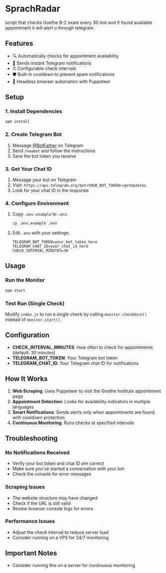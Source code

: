 # SprachRadar
script that checks Goethe B-2 exam every 30 min and if found available appointment it will alert u through telegram.

## Features

- 🔍 Automatically checks for appointment availability
- 📱 Sends instant Telegram notifications
- ⏰ Configurable check intervals
- 🛡️ Built-in cooldown to prevent spam notifications
- 🤖 Headless browser automation with Puppeteer


## Setup

### 1. Install Dependencies

```bash
npm install
```

### 2. Create Telegram Bot

1. Message [@BotFather](https://t.me/botfather) on Telegram
2. Send `/newbot` and follow the instructions
3. Save the bot token you receive

### 3. Get Your Chat ID

1. Message your bot on Telegram
2. Visit: `https://api.telegram.org/bot<YOUR_BOT_TOKEN>/getUpdates`
3. Look for your chat ID in the response

### 4. Configure Environment

1. Copy `.env.example` to `.env`:
   ```bash
   cp .env.example .env
   ```

2. Edit `.env` with your settings:
   ```
   TELEGRAM_BOT_TOKEN=your_bot_token_here
   TELEGRAM_CHAT_ID=your_chat_id_here
   CHECK_INTERVAL_MINUTES=30
   ```

## Usage

### Run the Monitor

```bash
npm start
```

### Test Run (Single Check)

Modify `index.js` to run a single check by calling `monitor.checkOnce()` instead of `monitor.start()`.

## Configuration

- **CHECK_INTERVAL_MINUTES**: How often to check for appointments (default: 30 minutes)
- **TELEGRAM_BOT_TOKEN**: Your Telegram bot token
- **TELEGRAM_CHAT_ID**: Your Telegram chat ID for notifications

## How It Works

1. **Web Scraping**: Uses Puppeteer to visit the Goethe Institute appointment page
2. **Appointment Detection**: Looks for availability indicators in multiple languages
3. **Smart Notifications**: Sends alerts only when appointments are found, with cooldown protection
4. **Continuous Monitoring**: Runs checks at specified intervals

## Troubleshooting

### No Notifications Received
- Verify your bot token and chat ID are correct
- Make sure you've started a conversation with your bot
- Check the console for error messages

### Scraping Issues
- The website structure may have changed
- Check if the URL is still valid
- Review browser console logs for errors

### Performance Issues
- Adjust the check interval to reduce server load
- Consider running on a VPS for 24/7 monitoring

## Important Notes

- Consider running this on a server for continuous monitoring

